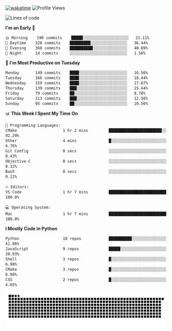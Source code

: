 [![wakatime](https://wakatime.com/badge/user/b920b284-3cde-4cd4-b72e-f7f22d050b16.svg)](https://wakatime.com/@b920b284-3cde-4cd4-b72e-f7f22d050b16)
![Profile Views](http://img.shields.io/badge/Profile%20Views-4586-blue)
<!--START_SECTION:waka-->
![Lines of code](https://img.shields.io/badge/From%20Hello%20World%20I%27ve%20Written--775%20Thousand%20lines%20of%20code-blue)

**I'm an Early 🐤** 

```text
🌞 Morning    190 commits    █████░░░░░░░░░░░░░░░░░░░░   21.11% 
🌆 Daytime    328 commits    █████████░░░░░░░░░░░░░░░░   36.44% 
🌃 Evening    368 commits    ██████████░░░░░░░░░░░░░░░   40.89% 
🌙 Night      14 commits     ░░░░░░░░░░░░░░░░░░░░░░░░░   1.56%

```
📅 **I'm Most Productive on Tuesday** 

```text
Monday       149 commits    ████░░░░░░░░░░░░░░░░░░░░░   16.56% 
Tuesday      166 commits    ████░░░░░░░░░░░░░░░░░░░░░   18.44% 
Wednesday    159 commits    ████░░░░░░░░░░░░░░░░░░░░░   17.67% 
Thursday     139 commits    ███░░░░░░░░░░░░░░░░░░░░░░   15.44% 
Friday       79 commits     ██░░░░░░░░░░░░░░░░░░░░░░░   8.78% 
Saturday     113 commits    ███░░░░░░░░░░░░░░░░░░░░░░   12.56% 
Sunday       95 commits     ██░░░░░░░░░░░░░░░░░░░░░░░   10.56%

```


📊 **This Week I Spent My Time On** 

```text
💬 Programming Languages: 
CMake                    1 hr 2 mins         ███████████████████████░░   92.29% 
Other                    4 mins              █░░░░░░░░░░░░░░░░░░░░░░░░   6.76% 
Git Config               0 secs              ░░░░░░░░░░░░░░░░░░░░░░░░░   0.43% 
Objective-C              0 secs              ░░░░░░░░░░░░░░░░░░░░░░░░░   0.32% 
Bash                     0 secs              ░░░░░░░░░░░░░░░░░░░░░░░░░   0.12%

🔥 Editors: 
VS Code                  1 hr 7 mins         █████████████████████████   100.0%

💻 Operating System: 
Mac                      1 hr 7 mins         █████████████████████████   100.0%

```

**I Mostly Code in Python** 

```text
Python                   18 repos            ██████████░░░░░░░░░░░░░░░   41.86% 
JavaScript               9 repos             █████░░░░░░░░░░░░░░░░░░░░   20.93% 
Shell                    3 repos             █░░░░░░░░░░░░░░░░░░░░░░░░   6.98% 
CMake                    3 repos             █░░░░░░░░░░░░░░░░░░░░░░░░   6.98% 
CSS                      2 repos             █░░░░░░░░░░░░░░░░░░░░░░░░   4.65%

```



<!--END_SECTION:waka-->
![Snake animation](https://raw.githubusercontent.com/timmypidashev/timmypidashev/main/commits.svg)
